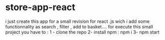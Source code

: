 # store-app-react
i just create this app for a small revision for react .js 
wich i add some functionnality as search , filter , add to basket....
for execute this small project you have to : 
1 - clone the repo
2- install npm : npm i 
3- npm start
